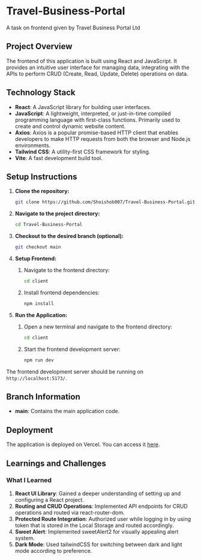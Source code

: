 # Travel-Business-Portal
A task on frontend given by Travel Business Portal Ltd

## Project Overview
The frontend of this application is built using React and JavaScript. It provides an intuitive user interface for managing data, integrating with the APIs to perform CRUD (Create, Read, Update, Delete) operations on data.

## Technology Stack
- **React**: A JavaScript library for building user interfaces.
- **JavaScript**: A lightweight, interpreted, or just-in-time compiled programming language with first-class functions. Primarily used to create and control dynamic website content.
- **Axios**: Axios is a popular promise-based HTTP client that enables developers to make HTTP requests from both the browser and Node.js environments.
- **Tailwind CSS**: A utility-first CSS framework for styling.
- **Vite**: A fast development build tool.


## Setup Instructions

1. **Clone the repository:**
    ```bash
    git clone https://github.com/Shoishob007/Travel-Business-Portal.git
    ```

2. **Navigate to the project directory:**
    ```bash
    cd Travel-Business-Portal
    ```

3. **Checkout to the desired branch (optional):**
    ```bash
    git checkout main
    ```

4. **Setup Frontend:**
    1. Navigate to the frontend directory:
        ```bash
        cd client
        ```
    2. Install frontend dependencies:
        ```bash
        npm install
        ```

5. **Run the Application:**
    1. Open a new terminal and navigate to the frontend directory:
        ```bash
        cd client
        ```
    2. Start the frontend development server:
        ```bash
        npm run dev
        ```

The frontend development server should be running on `http://localhost:5173/`.

## Branch Information
- **main**: Contains the main application code.

## Deployment

The application is deployed on Vercel. You can access it [here](https://travel-business-portal.vercel.app/manage).

## Learnings and Challenges

### What I Learned

1. **React UI Library**: Gained a deeper understanding of setting up and configuring a React project.
2. **Routing and CRUD Operations**: Implemented API endpoints for CRUD operations and routed via react-router-dom.
3. **Protected Route Integration**: Authorized user while logging in by using token that is stored in the Local Storage and routed accordingly.
4. **Sweet Alert**: Implemented sweetAlert2 for visually appealing alert system.
5. **Dark Mode**: Used tailwindCSS for switching between dark and light mode according to preference.
